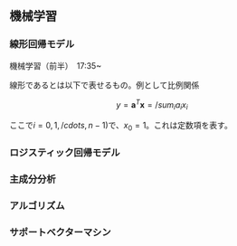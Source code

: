 <script type="text/x-mathjax-config">MathJax.Hub.Config({tex2jax:{inlineMath:[['\$','\$'],['\\(','\\)']],processEscapes:true},CommonHTML: {matchFontHeight:false}});</script>
<script type="text/javascript" async src="https://cdnjs.cloudflare.com/ajax/libs/mathjax/2.7.1/MathJax.js?config=TeX-MML-AM_CHTML"></script>

## 機械学習
### 線形回帰モデル

機械学習（前半）　17:35~


線形であるとは以下で表せるもの。例として比例関係

$$
y = \boldsymbol{a}^T \boldsymbol{x} = /sum_i a_ix_i 
$$

ここで$i=0,1,/cdots ,n-1)$で、$x_0=1$。これは定数項を表す。



### ロジスティック回帰モデル
### 主成分分析
### アルゴリズム
### サポートベクターマシン
